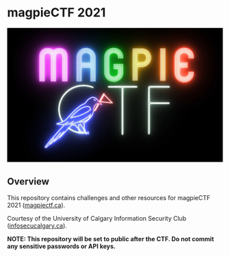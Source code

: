 # magpieCTF 2021

![magpieCTF Logo](ctf-logo.png)

## Overview
This repository contains challenges and other resources for magpieCTF 2021 ([magpiectf.ca](https://magpiectf.ca/)).

Courtesy of the University of Calgary Information Security Club ([infosecucalgary.ca](https://infosecucalgary.ca/)).

**NOTE: This repository will be set to public after the CTF. Do not commit any sensitive passwords or API keys.**
